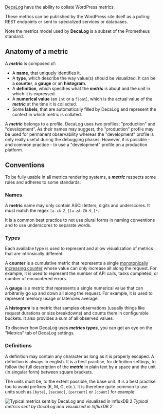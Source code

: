 [DecaLog](https://perfops.one/decalog) have the ability to collate WordPress metrics.

These metrics can be published by the WordPress site itself as a polling REST endpoints or sent to specialized services or databases.

Note the metrics model used by __DecaLog__ is a subset of the Prometheus standard.

## Anatomy of a metric
A ___metric___ is composed of:
- A __name__, that uniquely identifies it.
- A __type__, which describe the way value(s) should be visualized. It can be a __counter__, a __gauge__ or an __histogram__.
- A __definition__, which specifies what the ___metric___ is about and the unit in which it is expressed.
- A __numerical value__ (an `int` or a `float`), which is the actual value of the ___metric___ at the time it is collected.
- Some __labels__, that are automatically filled by DecaLog and represent the context in which metric is collated.

A ___metric___ belongs to a profile. DecaLog uses two profiles: "production" and "development". As their names may suggest, the "production" profile may be used for permanent observability whereas the "development" profile is only really useful during the debugging phases. However, it is possible - and common practice - to use a "development" profile on a production platform.

## Conventions
To be fully usable in all metrics rendering systems, a ___metric___ respects some rules and adheres to some standards:

### Names
A __metric__ name may only contain ASCII letters, digits and underscores. It must match the regex `[a-zA-Z_][a-zA-Z0-9_]*`.

It is a common best practice to not use plural forms in naming conventions and to use underscores to separate words.

### Types
Each available type is used to represent and allow visualization of metrics that are intrinsically different.

A __counter__ is a cumulative metric that represents a single [monotonically increasing counter](https://en.wikipedia.org/wiki/Monotonic_function) whose value can only increase all along the request. For example, it is used to represent the number of API calls, tasks completed, or number of encountered errors.

A __gauge__ is a metric that represents a single numerical value that can arbitrarily go up and down all along the request. For example, it is used to represent memory usage or latencies average.

A __histogram__ is a metric that samples observations (usually things like request durations or size breakdowns) and counts them in configurable buckets. It also provides a sum of all observed values.

To discover how DecaLog uses ___metrics types___, you can get an eye on the "Metrics" tab of DecaLog settings.

### Definitions

A definition may contain any character as long as it is properly escaped. A definition is always in english. It is a best practise, for definition settings, to follow the full description of the ___metric___ in plain text by a space and the unit (in singular form) between square brackets.

The units must be, to the extent possible, the base unit. It is a best practise too to avoid prefixes (K, M, G, etc.). It is therefore quite common to use units such as `[byte]`, `[second]`, `[percent]` or `[count]` for example.

![Typical metrics sent by DecaLog and visualized in InfluxDB 2](https://perfops.one/assets/images/metrics-example.jpg "Typical metrics sent by DecaLog and visualized in InfluxDB 2")
_Typical metrics sent by DecaLog and visualized in InfluxDB 2_